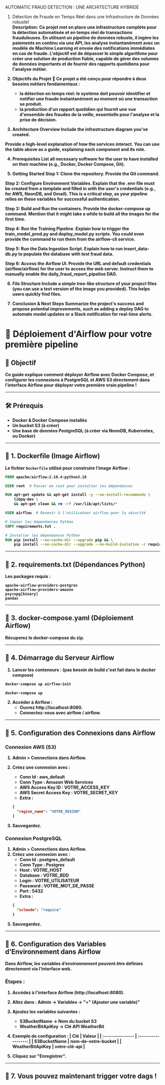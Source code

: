 AUTOMATIC FRAUD DETECTION : UNE ARCHITECTURE HYBRIDE

1. Détection de Fraude en Temps Réel dans une Infrastructure de Données robuste! </br>
<b>Description:
Ce projet met en place une infrastructure complète pour la détection automatisée et en temps réel de transactions frauduleuses. En utilisant un pipeline de données robuste, il ingère les paiements en continu via une API, les analyse instantanément avec un modèle de Machine Learning et envoie des notifications immédiates en cas de fraude. L'objectif est de dépasser le simple algorithme pour créer une solution de production fiable, capable de gérer des volumes de données importants et de fournir des rapports quotidiens pour l'analyse métier.<br>

2. Objectifs du Projet 🎯
Ce projet a été conçu pour répondre à deux besoins métiers fondamentaux :
   - la détection en temps réel: le système doit pouvoir identifier et notifier une fraude instantanément au moment où une transaction se produit. 
   - la production d'un rapport quotidien qui fournit une vue d'ensemble des fraudes de la veille, essentielle pour l'analyse et la prise de décision.

3. Architecture Overview
Include the infrastructure diagram you've created.

Provide a high-level explanation of how the services interact. You can use the table above as a guide, explaining each component and its role.

4. Prerequisites
List all necessary software for the user to have installed on their machine (e.g., Docker, Docker Compose, Git).

5. Getting Started
Step 1: Clone the repository. Provide the Git command.

Step 2: Configure Environment Variables. Explain that the .env file must be created from a template and filled in with the user's credentials (e.g., for AWS, NeonDB, and Gmail). This is a critical step, as your pipeline relies on these variables for successful authentication.

Step 3: Build and Run the containers. Provide the docker-compose up command. Mention that it might take a while to build all the images for the first time.

Step 4: Run the Training Pipeline. Explain how to trigger the train_model_prod.py and deploy_model.py scripts. You could even provide the command to run them from the airflow-cli service.

Step 5: Run the Data Ingestion Script. Explain how to run insert_data-db.py to populate the database with test fraud data.

Step 6: Access the Airflow UI. Provide the URL and default credentials (airflow/airflow) for the user to access the web server. Instruct them to manually enable the daily_fraud_report_pipeline DAG.

6. File Structure
Include a simple tree-like structure of your project files (you can use a text version of the image you provided). This helps users quickly find files.

7. Conclusion & Next Steps
Summarize the project's success and propose potential improvements, such as adding a deploy DAG to automate model updates or a Slack notification for real-time alerts.









# 🚀 Déploiement d'Airflow pour votre première pipeline

## 🎯 Objectif

Ce guide explique comment déployer **Airflow** avec **Docker Compose**, et configurer les connexions à **PostgreSQL** et **AWS S3** directement dans l’interface Airflow pour déployer votre première vraie pipeline !

---

## 🛠 Prérequis

- **Docker & Docker Compose** installés
- Un **bucket S3** (à créer)
- Une **base de données PostgreSQL** (à créer via NeonDB, Kubernetes, ou Docker)

---

## 📌 1. Dockerfile (Image Airflow)

Le fichier `Dockerfile` utilisé pour construire l’image Airflow :

```dockerfile
FROM apache/airflow:2.10.4-python3.10

USER root  # Passer en root pour installer les dépendances

RUN apt-get update && apt-get install -y --no-install-recommends \
    libpq-dev \
    && apt-get clean && rm -rf /var/lib/apt/lists/*

USER airflow  # Revenir à l’utilisateur airflow pour la sécurité

# Copier les dépendances Python
COPY requirements.txt .

# Installer les dépendances Python
RUN pip install --no-cache-dir --upgrade pip && \
    pip install --no-cache-dir --upgrade --no-build-isolation -r requirements.txt
```

---

## 📌 2. requirements.txt (Dépendances Python)

Les packages requis :

```
apache-airflow-providers-postgres
apache-airflow-providers-amazon
psycopg[binary]
pandas
```

---

## 📌 3. docker-compose.yaml (Déploiement Airflow)

Récuperez le docker-compose du zip.

---

## 📌 4. Démarrage du Serveur Airflow

1. Lancer les conteneurs : (pas besoin de build c'est fait dans le docker compose)

```bash
docker-compose up airflow-init
```

```bash
docker-compose up
```

2. Accéder à Airflow :
   - Ouvrez http://localhost:8080.
   - Connectez-vous avec airflow / airflow.

---

## 📌 5. Configuration des Connexions dans Airflow

### Connexion AWS (S3)

1. Admin > Connections dans Airflow.
2. Créez une connexion avec :

   - Conn Id : aws_default
   - Conn Type : Amazon Web Services
   - AWS Access Key ID : VOTRE_ACCESS_KEY
   - AWS Secret Access Key : VOTRE_SECRET_KEY
   - Extra :

   ```json
   {
     "region_name": "VOTRE_REGION"
   }
   ```

3. Sauvegardez.

### Connexion PostgreSQL

1. Admin > Connections dans Airflow.
2. Créez une connexion avec :
   - Conn Id : postgres_default
   - Conn Type : Postgres
   - Host : VOTRE_HOST
   - Database : VOTRE_BDD
   - Login : VOTRE_UTILISATEUR
   - Password : VOTRE_MOT_DE_PASSE
   - Port : 5432
   - Extra :
   ```json
   {
     "sslmode": "require"
   }
   ```
3. Sauvegardez.

---

## 📌 6. Configuration des Variables d'Environnement dans Airflow

Dans Airflow, les variables d’environnement peuvent être définies directement via l’interface web.

### Étapes :

1. Accédez à l'interface Airflow (http://localhost:8080).
2. Allez dans :
   Admin → Variables → "+" (Ajouter une variable)"
3. Ajoutez les variables suivantes :
   - S3BucketName → Nom du bucket S3
   - WeatherBitApiKey → Clé API WeatherBit
4. Exemple de configuration :
   | Clé | Valeur |
   | :--------------- | :-----------------: |
   | S3BucketName | nom-de-votre-bucket |
   | WeatherBitApiKey | votre-clé-api |

5. Cliquez sur "Enregistrer".

---

## 📌 7. Vous pouvez maintenant trigger votre dags !
